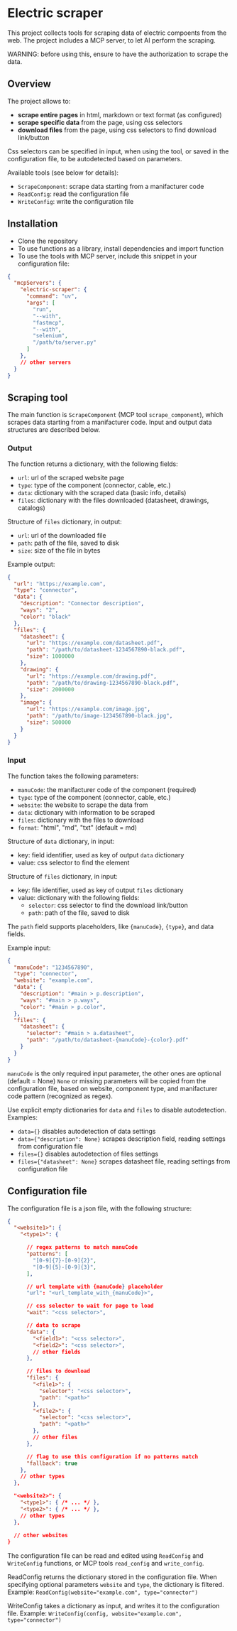 # Electric scraper

This project collects tools for scraping data of electric compoents from the web.
The project includes a MCP server, to let AI perform the scraping.

WARNING: before using this, ensure to have the authorization to scrape the data.


## Overview

The project allows to:
- **scrape entire pages** in html, markdown or text format (as configured)
- **scrape specific data** from the page, using css selectors
- **download files** from the page, using css selectors to find download link/button

Css selectors can be specified in input, when using the tool,
or saved in the configuration file, to be autodetected based on parameters.

Available tools (see below for details):
- `ScrapeComponent`: scrape data starting from a manifacturer code
- `ReadConfig`: read the configuration file
- `WriteConfig`: write the configuration file


## Installation

- Clone the repository
- To use functions as a library, install dependencies and import function
- To use the tools with MCP server, include this snippet in your configuration file:

```json
{
  "mcpServers": {
    "electric-scraper": {
      "command": "uv",
      "args": [
        "run",
        "--with",
        "fastmcp",
        "--with",
        "selenium",
        "/path/to/server.py"
      ]
    },
    // other servers
  }
}
```

## Scraping tool

The main function is `ScrapeComponent` (MCP tool `scrape_component`), which scrapes data starting from a manifacturer code.
Input and output data structures are described below.


### Output

The function returns a dictionary, with the following fields:
- `url`: url of the scraped website page
- `type`: type of the component (connector, cable, etc.)
- `data`: dictionary with the scraped data (basic info, details)
- `files`: dictionary with the files downloaded (datasheet, drawings, catalogs)

Structure of `files` dictionary, in output:
- `url`: url of the downloaded file
- `path`: path of the file, saved to disk
- `size`: size of the file in bytes


Example output:
```json
{
  "url": "https://example.com",
  "type": "connector",
  "data": {
    "description": "Connector description",
    "ways": "2",
    "color": "black"
  },
  "files": {
    "datasheet": {
      "url": "https://example.com/datasheet.pdf",
      "path": "/path/to/datasheet-1234567890-black.pdf",
      "size": 1000000
    },
    "drawing": {
      "url": "https://example.com/drawing.pdf",
      "path": "/path/to/drawing-1234567890-black.pdf",
      "size": 2000000
    },
    "image": {
      "url": "https://example.com/image.jpg",
      "path": "/path/to/image-1234567890-black.jpg",
      "size": 500000
    }
  }
}
```

### Input

The function takes the following parameters:
- `manuCode`: the manifacturer code of the component (required)
- `type`: type of the component (connector, cable, etc.)
- `website`: the website to scrape the data from
- `data`: dictionary with information to be scraped
- `files`: dictionary with the files to download
- `format`: "html", "md", "txt" (default = md)

Structure of `data` dictionary, in input:
- key: field identifier, used as key of output `data` dictionary
- value: css selector to find the element

Structure of `files` dictionary, in input:
- key: file identifier, used as key of output `files` dictionary
- value: dictionary with the following fields:
    - `selector`: css selector to find the download link/button
    - `path`: path of the file, saved to disk

The `path` field supports placeholders, like `{manuCode}`, `{type}`, and data fields.

Example input:
```json
{
  "manuCode": "1234567890",
  "type": "connector",
  "website": "example.com",
  "data": {
    "description": "#main > p.description",
    "ways": "#main > p.ways",
    "color": "#main > p.color",
  },
  "files": {
    "datasheet": {
      "selector": "#main > a.datasheet",
      "path": "/path/to/datasheet-{manuCode}-{color}.pdf"
    }
  }
}
```

`manuCode` is the only required input parameter, the other ones are optional (default = None)
`None` or missing parameters will be copied from the configuration file,
based on website, component type, and manifacturer code pattern (recognized as regex).

Use explicit empty dictionaries for `data` and `files` to disable autodetection.
Examples: 
- `data={}` disables autodetection of data settings
- `data={"description": None}` scrapes description field, reading settings from configuration file
- `files={}` disables autodetection of files settings
- `files={"datasheet": None}` scrapes datasheet file, reading settings from configuration file


## Configuration file

The configuration file is a json file, with the following structure:

```json
{
  "<website1>": {
    "<type1>": {

      // regex patterns to match manuCode
      "patterns": [
        "[0-9]{7}-[0-9]{2}",
        "[0-9]{5}-[0-9]{3}",
      ],

      // url template with {manuCode} placeholder
      "url": "<url_template_with_{manuCode}>",

      // css selector to wait for page to load
      "wait": "<css selector>",

      // data to scrape
      "data": {
        "<field1>": "<css selector>",
        "<field2>": "<css selector>",
        // other fields
      },

      // files to download
      "files": {
        "<file1>": {
          "selector": "<css selector>",
          "path": "<path>"
        },
        "<file2>": {
          "selector": "<css selector>",
          "path": "<path>"
        },
        // other files
      },

      // flag to use this configuration if no patterns match
      "fallback": true
    },
    // other types
  },

  "<website2>": {
    "<type1>": { /* ... */ },
    "<type2>": { /* ... */ },
    // other types
  },
  
  // other websites
}
```

The configuration file can be read and edited using `ReadConfig` and `WriteConfig` functions,
or MCP tools `read_config` and `write_config`.

ReadConfig returns the dictionary stored in the configuration file.
When specifying optional parameters `website` and `type`, the dictionary is filtered.
Example: `ReadConfig(website="example.com", type="connector")`

WriteConfig takes a dictionary as input, and writes it to the configuration file.
Example: `WriteConfig(config, website="example.com", type="connector")`
